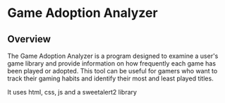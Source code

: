 # Game Adoption Analyzer

## Overview

The Game Adoption Analyzer is a program designed to examine a user's game library and provide information on how frequently each game has been played or adopted. This tool can be useful for gamers who want to track their gaming habits and identify their most and least played titles.

It uses html, css, js and a sweetalert2 library